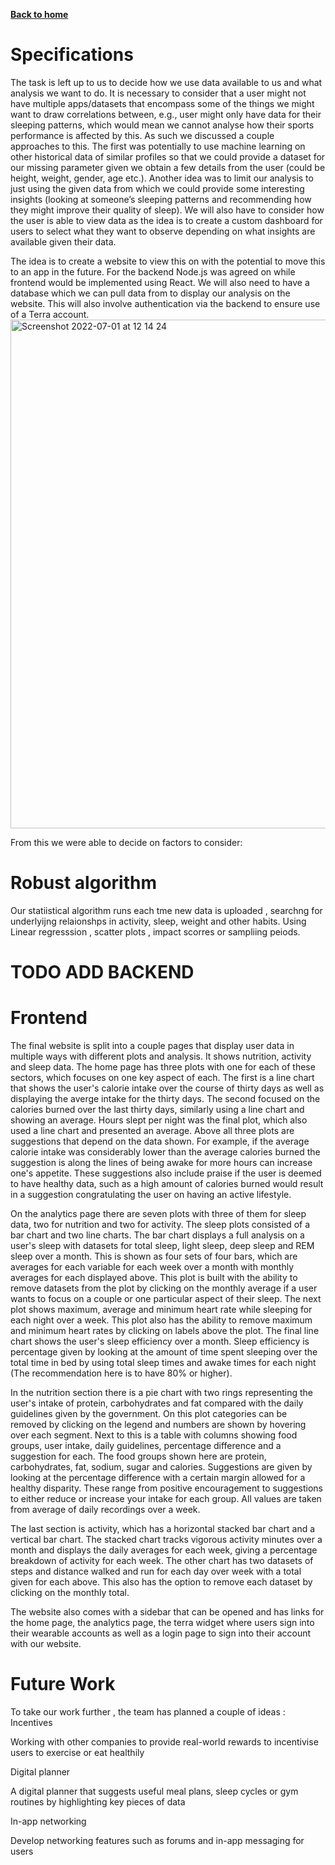 [__Back to home__](../index.md)

# Specifications 

The task is left up to us to decide how we use data available to us and what analysis we want to do. It is necessary to consider that a user might not have multiple apps/datasets that encompass some of the things we might want to draw correlations between, e.g., user might only have data for their sleeping patterns, which would mean we cannot analyse how their sports performance is affected by this. As such we discussed a couple approaches to this. The first was potentially to use machine learning on other historical data of similar profiles so that we could provide a dataset for our missing parameter given we obtain a few details from the user (could be height, weight, gender, age etc.). Another idea was to limit our analysis to just using the given data from which we could provide some interesting insights (looking at someone’s sleeping patterns and recommending how they might improve their quality of sleep). We will also have to consider how the user is able to view data as the idea is to create a custom dashboard for users to select what they want to observe depending on what insights are available given their data. 

 The idea is to create a website to view this on with the potential to move this to an app in the future. For the backend Node.js was agreed on while frontend would be implemented using React. We will also need to have a database which we can pull data from to display our analysis on the website. This will also involve authentication via the backend to ensure use of a Terra account. 
 <img width="814" alt="Screenshot 2022-07-01 at 12 14 24" src="https://user-images.githubusercontent.com/58296040/176875470-2726e49d-3a28-40c5-9400-2d08f9de38b8.png">

From this we were able to decide on factors to consider:

# Robust algorithm
Our statiistical algorithm runs each tme new data is uploaded , searchng for underlyijng relaionshps in activity, sleep, weight and other habits. Using Linear regresssion , scatter plots , impact scorres or sampliing peiods.
# TODO ADD BACKEND

# Frontend

The final website is split into a couple pages that display user data in multiple ways with different plots and analysis. It shows nutrition, activity and sleep data. The home page has three plots with one for each of these sectors, which focuses on one key aspect of each. The first is a line chart that shows the user's calorie intake over the course of thirty days as well as displaying the averge intake for the thirty days. The second focused on the calories burned over the last thirty days, similarly using a line chart and showing an average. Hours slept per night was the final plot, which also used a line chart and presented an average. Above all three plots are suggestions that depend on the data shown. For example, if the average calorie intake was considerably lower than the average calories burned the suggestion is along the lines of being awake for more hours can increase one's appetite. These suggestions also include praise if the user is deemed to have healthy data, such as a high amount of calories burned would result in a suggestion congratulating the user on having an active lifestyle.

On the analytics page there are seven plots with three of them for sleep data, two for nutrition and two for activity. The sleep plots consisted of a bar chart and two line charts. The bar chart displays a full analysis on a user's sleep with datasets for total sleep, light sleep, deep sleep and REM sleep over a month. This is shown as four sets of four bars, which are averages for each variable for each week over a month with monthly averages for each displayed above. This plot is built with the ability to remove datasets from the plot by clicking on the monthly average if a user wants to focus on a couple or one particular aspect of their sleep. The next plot shows maximum, average and minimum heart rate while sleeping for each night over a week. This plot also has the ability to remove maximum and minimum heart rates by clicking on labels above the plot. The final line chart shows the user's sleep efficiency over a month. Sleep efficiency is percentage given by looking at the amount of time spent sleeping over the total time in bed by using total sleep times and awake times for each night (The recommendation here is to have 80% or higher).

In the nutrition section there is a pie chart with two rings representing the user's intake of protein, carbohydrates and fat compared with the daily guidelines given by the government. On this plot categories can be removed by clicking on the legend and numbers are shown by hovering over each segment. Next to this is a table with columns showing food groups, user intake, daily guidelines, percentage difference and a suggestion for each. The food groups shown here are protein, carbohydrates, fat, sodium, sugar and calories. Suggestions are given by looking at the percentage difference with a certain margin allowed for a healthy disparity. These range from positive encouragement to suggestions to either reduce or increase your intake for each group. All values are taken from average of daily recordings over a week.

The last section is activity, which has a horizontal stacked bar chart and a vertical bar chart. The stacked chart tracks vigorous activity minutes over a month and displays the daily averages for each week, giving a percentage breakdown of activity for each week. The other chart has two datasets of steps and distance walked and run for each day over week with a total given for each above. This also has the option to remove each dataset by clicking on the monthly total.

The website also comes with a sidebar that can be opened and has links for the home page, the analytics page, the terra widget where users sign into their wearable accounts as well as a login page to sign into their account with our website.

# Future Work
To take our work further , the team has planned a couple of ideas :
Incentives

Working with other companies to provide real-world rewards to incentivise users to exercise or eat healthily

Digital planner

A digital planner that suggests useful meal plans, sleep cycles or gym routines by highlighting key pieces of data

In-app networking

Develop networking features such as forums and in-app messaging for users

